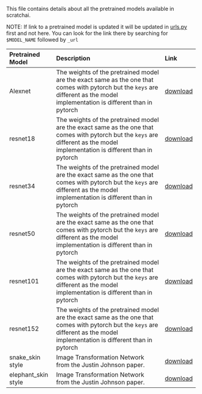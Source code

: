This file contains details about all the pretrained models available in scratchai.

NOTE: If link to a pretrained model is updated it will be updated in [urls.py](https://github.com/iArunava/scratchai/blob/master/scratchai/pretrained/urls.py)
first and not here. You can look for the link there by searching for `$MODEL_NAME` followed by `_url`


| Pretrained Model | Description | Link |
| :--- | :------| :--- |
| Alexnet | The weights of the pretrained model are the exact same as the one that comes with pytorch but the `keys` are different as the model implementation is different than in pytorch | [download](https://www.dropbox.com/s/hogfy6yap8an5x9/alexnet.pth?dl=1) |
| resnet18 | The weights of the pretrained model are the exact same as the one that comes with pytorch but the `keys` are different as the model implementation is different than in pytorch | [download](https://www.dropbox.com/s/ln4i4547jvn5wr8/resnet18.pth?dl=1) |
| resnet34 | The weights of the pretrained model are the exact same as the one that comes with pytorch but the `keys` are different as the model implementation is different than in pytorch | [download](https://www.dropbox.com/s/2mxj66dqtfqss2c/resnet34.pth?dl=1) |
| resnet50 | The weights of the pretrained model are the exact same as the one that comes with pytorch but the `keys` are different as the model implementation is different than in pytorch | [download](https://www.dropbox.com/s/hinaadj4kj1rsl0/resnet50.pth?dl=1) |
| resnet101 | The weights of the pretrained model are the exact same as the one that comes with pytorch but the `keys` are different as the model implementation is different than in pytorch | [download](https://www.dropbox.com/s/11u40th2ygsz9u0/resnet101.pth?dl=1) |
| resnet152 | The weights of the pretrained model are the exact same as the one that comes with pytorch but the `keys` are different as the model implementation is different than in pytorch | [download](https://www.dropbox.com/s/9babg74hcgx1w9l/resnet152.pth?dl=1) |
| snake_skin style | Image Transformation Network from the Justin Johnson paper. | [download](https://www.dropbox.com/s/98nmx8gcsce49zr/snake_skin.pth?dl=1) |
| elephant_skin style | Image Transformation Network from the Justin Johnson paper. | [download](https://www.dropbox.com/s/xak3qtgy426nwig/elephant_skin%281%29.pth?dl=1) |
